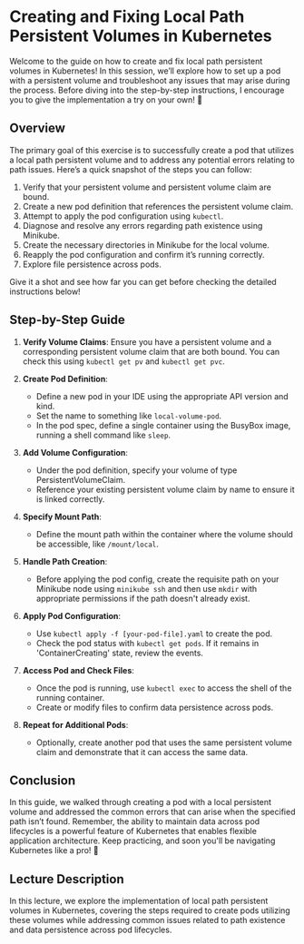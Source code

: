 # Creating and Fixing Local Path Persistent Volumes in Kubernetes

Welcome to the guide on how to create and fix local path persistent volumes in Kubernetes! In this session, we’ll explore how to set up a pod with a persistent volume and troubleshoot any issues that may arise during the process. Before diving into the step-by-step instructions, I encourage you to give the implementation a try on your own! 💪

## Overview

The primary goal of this exercise is to successfully create a pod that utilizes a local path persistent volume and to address any potential errors relating to path issues. Here’s a quick snapshot of the steps you can follow:

1. Verify that your persistent volume and persistent volume claim are bound.
2. Create a new pod definition that references the persistent volume claim.
3. Attempt to apply the pod configuration using `kubectl`.
4. Diagnose and resolve any errors regarding path existence using Minikube.
5. Create the necessary directories in Minikube for the local volume.
6. Reapply the pod configuration and confirm it’s running correctly.
7. Explore file persistence across pods.

Give it a shot and see how far you can get before checking the detailed instructions below!

## Step-by-Step Guide

1. **Verify Volume Claims**: Ensure you have a persistent volume and a corresponding persistent volume claim that are both bound. You can check this using `kubectl get pv` and `kubectl get pvc`.

2. **Create Pod Definition**:
   - Define a new pod in your IDE using the appropriate API version and kind.
   - Set the name to something like `local-volume-pod`.
   - In the pod spec, define a single container using the BusyBox image, running a shell command like `sleep`.

3. **Add Volume Configuration**:
   - Under the pod definition, specify your volume of type PersistentVolumeClaim.
   - Reference your existing persistent volume claim by name to ensure it is linked correctly.

4. **Specify Mount Path**: 
   - Define the mount path within the container where the volume should be accessible, like `/mount/local`.

5. **Handle Path Creation**:
   - Before applying the pod config, create the requisite path on your Minikube node using `minikube ssh` and then use `mkdir` with appropriate permissions if the path doesn't already exist.

6. **Apply Pod Configuration**: 
   - Use `kubectl apply -f [your-pod-file].yaml` to create the pod.
   - Check the pod status with `kubectl get pods`. If it remains in 'ContainerCreating' state, review the events.

7. **Access Pod and Check Files**: 
   - Once the pod is running, use `kubectl exec` to access the shell of the running container.
   - Create or modify files to confirm data persistence across pods.

8. **Repeat for Additional Pods**: 
   - Optionally, create another pod that uses the same persistent volume claim and demonstrate that it can access the same data.

## Conclusion

In this guide, we walked through creating a pod with a local persistent volume and addressed the common errors that can arise when the specified path isn’t found. Remember, the ability to maintain data across pod lifecycles is a powerful feature of Kubernetes that enables flexible application architecture. Keep practicing, and soon you'll be navigating Kubernetes like a pro! 🚀

## Lecture Description

In this lecture, we explore the implementation of local path persistent volumes in Kubernetes, covering the steps required to create pods utilizing these volumes while addressing common issues related to path existence and data persistence across pod lifecycles.